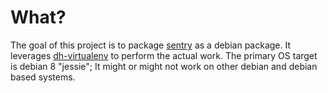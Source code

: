 # What?

The goal of this project is to package [sentry](http://getsentry.com)
as a debian package. It leverages
[dh-virtualenv](https://github.com/spotify/dh-virtualenv) to perform
the actual work. The primary OS target is debian 8 "jessie"; It might
or might not work on other debian and debian based systems.
